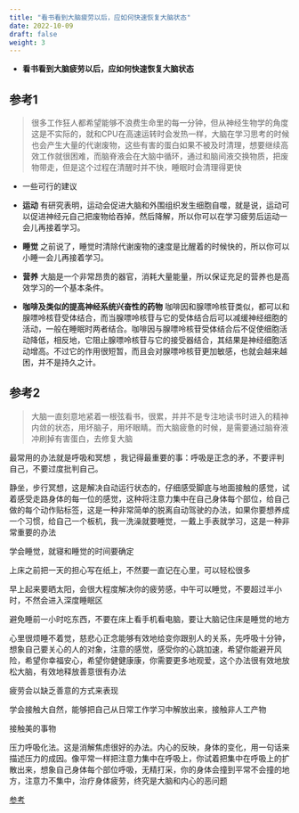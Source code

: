 ```yaml
---
title: "看书看到大脑疲劳以后，应如何快速恢复大脑状态"
date: 2022-10-09
draft: false
weight: 3
---
```


+ **看书看到大脑疲劳以后，应如何快速恢复大脑状态**

## 参考1

> 很多工作狂人都希望能够不浪费生命里的每一分钟，但从神经生物学的角度这是不实际的，就和CPU在高速运转时会发热一样，大脑在学习思考的时候也会产生大量的代谢废物，这些有害的蛋白如果不被及时清理，想要继续高效工作就很困难，而脑脊液会在大脑中循环，通过和脑间液交换物质，把废物带走，但是这个过程在清醒时并不快，睡眠时会清理得更快

+ 一些可行的建议

+ **运动** 有研究表明，运动会促进大脑和外围组织发生细胞自噬，就是说，运动可以促进神经元自己把废物给吞掉，然后降解，所以你可以在学习疲劳后运动一会儿再接着学习。

+ **睡觉** 之前说了，睡觉时清除代谢废物的速度是比醒着的时候快的，所以你可以小睡一会儿再接着学习。

+ **营养** 大脑是一个非常昂贵的器官，消耗大量能量，所以保证充足的营养也是高效学习的一个基本条件。

+ **咖啡及类似的提高神经系统兴奋性的药物** 咖啡因和腺嘌呤核苷类似，都可以和腺嘌呤核苷受体结合，而当腺嘌呤核苷与它的受体结合后可以减缓神经细胞的活动，一般在睡眠时两者结合。咖啡因与腺嘌呤核苷受体结合后不促使细胞活动降低，相反地，它阻止腺嘌呤核苷与它的接受器结合，其结果是神经细胞活动增高。不过它的作用很短暂，而且会对腺嘌呤核苷更加敏感，也就会越来越困，并不是持久之计。


## 参考2

> 大脑一直刻意地紧着一根弦看书，很累，并并不是专注地读书时进入的精神内敛的状态，用坏脑子，用坏眼睛。而大脑疲惫的时候，是需要通过脑脊液冲刷掉有害蛋白，去修复大脑
  
最常用的办法就是呼吸和冥想 ，我记得最重要的事：呼吸是正念的矛，不要评判自己，不要过度批判自己。

静坐，步行冥想，这是解决自动运行状态的，仔细感受脚底与地面接触的感觉，试着感受走路身体的每一位的感觉，这种将注意力集中在自己身体每个部位，给自己做的每个动作贴标签，这是一种非常简单的脱离自动驾驶的办法，如果你要想养成一个习惯，给自己一个板机，我一洗澡就要睡觉，一戴上手表就学习，这是一种非常重要的办法

学会睡觉，就寝和睡觉的时间要确定

上床之前把一天的担心写在纸上，不然要一直记在心里，可以轻松很多

早上起来要晒太阳，会很大程度解决你的疲劳感，中午可以睡觉，不要超过半小时，不然会进入深度睡眠区

避免睡前一小时吃东西，不要在床上看手机看电脑，要让大脑记住床是睡觉的地方

心里很烦睡不着觉，慈悲心正念能够有效地给变你跟别人的关系，先呼吸十分钟，想象自己要关心的人的对象，注意的感觉，感受你的心跳加速，希望你能避开风险，希望你幸福安心，希望你健健康康，你需要更多地观爱，这个办法很有效地放松大脑，有效地释放善意很有办法

疲劳会以缺乏善意的方式来表现

学会接触大自然，能够把自己从日常工作学习中解放出来，接触非人工产物

接触美的事物

压力呼吸化法。这是消解焦虑很好的办法。内心的反映，身体的变化，用一句话来描述压力的成因。像平常一样把注意力集中在呼吸上，你试着把集中在呼吸上的扩散出来，想象自己身体每个部位呼吸，无精打采，你的身体会撞到平常不会撞的地方，注意力不集中，治疗身体疲劳，终究是大脑和内心的恶问题




[参考](https://www.zhihu.com/question/30530306/answer/2682711762)